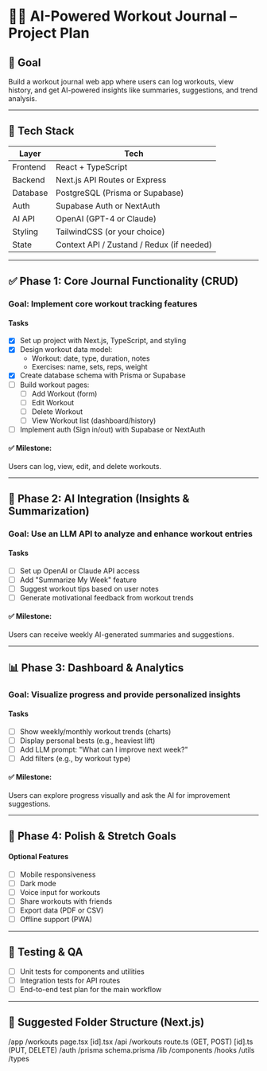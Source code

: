 # 🏋️‍♂️ AI-Powered Workout Journal – Project Plan

## 🎯 Goal
Build a workout journal web app where users can log workouts, view history, and get AI-powered insights like summaries, suggestions, and trend analysis.

---

## 🧱 Tech Stack

| Layer    | Tech                                      |
| -------- | ----------------------------------------- |
| Frontend | React + TypeScript                        |
| Backend  | Next.js API Routes or Express             |
| Database | PostgreSQL (Prisma or Supabase)           |
| Auth     | Supabase Auth or NextAuth                 |
| AI API   | OpenAI (GPT-4 or Claude)                  |
| Styling  | TailwindCSS (or your choice)              |
| State    | Context API / Zustand / Redux (if needed) |

---

## ✅ Phase 1: Core Journal Functionality (CRUD)

### Goal: Implement core workout tracking features

#### Tasks
- [x] Set up project with Next.js, TypeScript, and styling
- [x] Design workout data model:
  - Workout: date, type, duration, notes
  - Exercises: name, sets, reps, weight
- [x] Create database schema with Prisma or Supabase
- [ ] Build workout pages:
  - [ ] Add Workout (form)
  - [ ] Edit Workout
  - [ ] Delete Workout
  - [ ] View Workout list (dashboard/history)
- [ ] Implement auth (Sign in/out) with Supabase or NextAuth

#### ✅ Milestone:
Users can log, view, edit, and delete workouts.

---

## 🤖 Phase 2: AI Integration (Insights & Summarization)

### Goal: Use an LLM API to analyze and enhance workout entries

#### Tasks
- [ ] Set up OpenAI or Claude API access
- [ ] Add "Summarize My Week" feature
- [ ] Suggest workout tips based on user notes
- [ ] Generate motivational feedback from workout trends

#### ✅ Milestone:
Users can receive weekly AI-generated summaries and suggestions.

---

## 📊 Phase 3: Dashboard & Analytics

### Goal: Visualize progress and provide personalized insights

#### Tasks
- [ ] Show weekly/monthly workout trends (charts)
- [ ] Display personal bests (e.g., heaviest lift)
- [ ] Add LLM prompt: "What can I improve next week?"
- [ ] Add filters (e.g., by workout type)

#### ✅ Milestone:
Users can explore progress visually and ask the AI for improvement suggestions.

---

## 🌟 Phase 4: Polish & Stretch Goals

#### Optional Features
- [ ] Mobile responsiveness
- [ ] Dark mode
- [ ] Voice input for workouts
- [ ] Share workouts with friends
- [ ] Export data (PDF or CSV)
- [ ] Offline support (PWA)

---

## 🧪 Testing & QA

- [ ] Unit tests for components and utilities
- [ ] Integration tests for API routes
- [ ] End-to-end test plan for the main workflow

---

## 📁 Suggested Folder Structure (Next.js)

/app
  /workouts
    page.tsx
    [id].tsx
  /api
    /workouts
      route.ts (GET, POST)
      [id].ts (PUT, DELETE)
  /auth
/prisma
  schema.prisma
/lib
/components
/hooks
/utils
/types